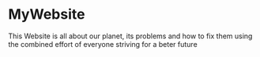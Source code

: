 # MyWebsite
This Website is all about our planet, its problems and how to fix them using the combined effort of everyone striving for a beter future
